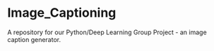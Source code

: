 # Image_Captioning
A repository for our Python/Deep Learning Group Project - an image caption generator.
